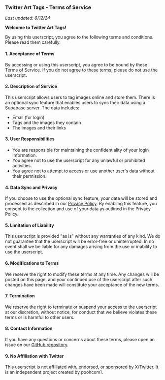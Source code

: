 ### Twitter Art Tags - Terms of Service

_Last updated: 6/12/24_

**Welcome to Twitter Art Tags!**

By using this userscript, you agree to the following terms and conditions. Please read them carefully.

#### 1. Acceptance of Terms

By accessing or using this userscript, you agree to be bound by these Terms of Service. If you do not agree to these terms, please do not use the userscript.

#### 2. Description of Service

This userscript allows users to tag images online and store them. There is an optional sync feature that enables users to sync their data using a Supabase server. The data includes:

-   Email (for login)
-   Tags and the images they contain
-   The images and their links

#### 3. User Responsibilities

-   You are responsible for maintaining the confidentiality of your login information.
-   You agree not to use the userscript for any unlawful or prohibited activities.
-   You agree not to attempt to access or use another user's data without their permission.

#### 4. Data Sync and Privacy

If you choose to use the optional sync feature, your data will be stored and processed as described in our [Privacy Policy](https://github.com/poohcom1/twitter-art-tags/blob/master/PRIVACY.md). By enabling this feature, you consent to the collection and use of your data as outlined in the Privacy Policy.

#### 5. Limitation of Liability

This userscript is provided "as is" without any warranties of any kind. We do not guarantee that the userscript will be error-free or uninterrupted. In no event shall we be liable for any damages arising from the use or inability to use the userscript.

#### 6. Modifications to Terms

We reserve the right to modify these terms at any time. Any changes will be posted on this page, and your continued use of the userscript after such changes have been made will constitute your acceptance of the new terms.

#### 7. Termination

We reserve the right to terminate or suspend your access to the userscript at our discretion, without notice, for conduct that we believe violates these terms or is harmful to other users.

#### 8. Contact Information

If you have any questions or concerns about these terms, please open an issue on our [GitHub repository](https://github.com/poohcom1/twitter-art-tags/issues).

#### 9. No Affiliation with Twitter

This userscript is not affiliated with, endorsed, or sponsored by X/Twitter. It is an independent project created by poohcom1.
